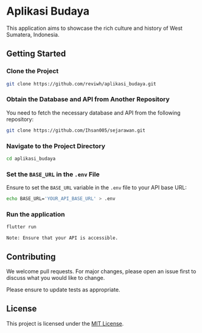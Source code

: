 # Aplikasi Budaya

This application aims to showcase the rich culture and history of West Sumatera, Indonesia.

## Getting Started

### Clone the Project

```bash
git clone https://github.com/reviwh/aplikasi_budaya.git
```

### Obtain the Database and API from Another Repository

You need to fetch the necessary database and API from the following repository:

```bash
git clone https://github.com/Ihsan005/sejarawan.git
```

### Navigate to the Project Directory


```bash
cd aplikasi_budaya
```

### Set the ```BASE_URL``` in the ```.env``` File

Ensure to set the ```BASE_URL``` variable in the ```.env``` file to your API base URL:

```bash
echo BASE_URL='YOUR_API_BASE_URL' > .env
```

### Run the application
```bash
flutter run
```

```Note: Ensure that your API is accessible.```

## Contributing

We welcome pull requests. For major changes, please open an issue first to discuss what you would like to change.

Please ensure to update tests as appropriate.

## License

This project is licensed under the [MIT License](/LICENSE.md).